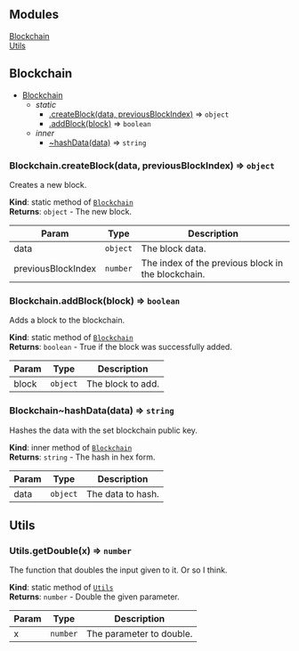 ## Modules

<dl>
<dt><a href="#module_Blockchain">Blockchain</a></dt>
<dd></dd>
<dt><a href="#module_Utils">Utils</a></dt>
<dd></dd>
</dl>

<a name="module_Blockchain"></a>

## Blockchain

* [Blockchain](#module_Blockchain)
    * _static_
        * [.createBlock(data, previousBlockIndex)](#module_Blockchain.createBlock) ⇒ <code>object</code>
        * [.addBlock(block)](#module_Blockchain.addBlock) ⇒ <code>boolean</code>
    * _inner_
        * [~hashData(data)](#module_Blockchain..hashData) ⇒ <code>string</code>

<a name="module_Blockchain.createBlock"></a>

### Blockchain.createBlock(data, previousBlockIndex) ⇒ <code>object</code>
Creates a new block.

**Kind**: static method of [<code>Blockchain</code>](#module_Blockchain)  
**Returns**: <code>object</code> - The new block.  

| Param | Type | Description |
| --- | --- | --- |
| data | <code>object</code> | The block data. |
| previousBlockIndex | <code>number</code> | The index of the previous block in the blockchain. |

<a name="module_Blockchain.addBlock"></a>

### Blockchain.addBlock(block) ⇒ <code>boolean</code>
Adds a block to the blockchain.

**Kind**: static method of [<code>Blockchain</code>](#module_Blockchain)  
**Returns**: <code>boolean</code> - True if the block was successfully added.  

| Param | Type | Description |
| --- | --- | --- |
| block | <code>object</code> | The block to add. |

<a name="module_Blockchain..hashData"></a>

### Blockchain~hashData(data) ⇒ <code>string</code>
Hashes the data with the set blockchain public key.

**Kind**: inner method of [<code>Blockchain</code>](#module_Blockchain)  
**Returns**: <code>string</code> - The hash in hex form.  

| Param | Type | Description |
| --- | --- | --- |
| data | <code>object</code> | The data to hash. |

<a name="module_Utils"></a>

## Utils
<a name="module_Utils.getDouble"></a>

### Utils.getDouble(x) ⇒ <code>number</code>
The function that doubles the input given to it. Or so I think.

**Kind**: static method of [<code>Utils</code>](#module_Utils)  
**Returns**: <code>number</code> - Double the given parameter.  

| Param | Type | Description |
| --- | --- | --- |
| x | <code>number</code> | The parameter to double. |

